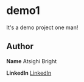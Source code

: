 # demo1

It's a demo project one man!

## Author

**Name** Atsighi Bright

**LinkedIn** [LinkedIn](https:linkedin.com/in/brytebee)
